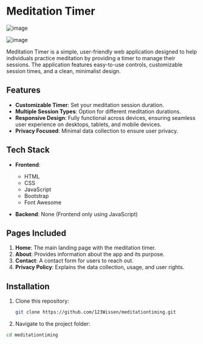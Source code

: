 # Meditation Timer

![image](https://github.com/user-attachments/assets/38121751-87bb-40b3-ac5d-896735c92fe5)


![image](https://github.com/user-attachments/assets/c66c99fb-24c6-4373-8f6c-6aa5d1c2ab2e)



Meditation Timer is a simple, user-friendly web application designed to help individuals practice meditation by providing a timer to manage their sessions. The application features easy-to-use controls, customizable session times, and a clean, minimalist design.

## Features

- **Customizable Timer**: Set your meditation session duration.
- **Multiple Session Types**: Option for different meditation durations.
- **Responsive Design**: Fully functional across devices, ensuring seamless user experience on desktops, tablets, and mobile devices.
- **Privacy Focused**: Minimal data collection to ensure user privacy.

## Tech Stack

- **Frontend**: 
  - HTML
  - CSS
  - JavaScript
  - Bootstrap
  - Font Awesome

- **Backend**: None (Frontend only using JavaScript)

## Pages Included

1. **Home**: The main landing page with the meditation timer.
2. **About**: Provides information about the app and its purpose.
3. **Contact**: A contact form for users to reach out.
4. **Privacy Policy**: Explains the data collection, usage, and user rights.

## Installation

1. Clone this repository:
   ```bash
   git clone https://github.com/123Wissen/meditationtiming.git
2. Navigate to the project folder:
```bash
cd meditationtiming


   
